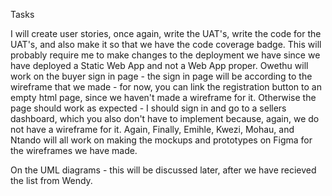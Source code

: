 Tasks

I will create user stories, once again, write the UAT's, write the code for the UAT's, and also make it so that we have the code coverage badge. This will
 probably require me to make changes to the deployment we have since we have deployed a Static Web App and not a Web App proper.
Owethu will work on the buyer sign in page - the sign in page will be according to the wireframe that we made - for now, you can link the registration
 button to an empty html page, since we haven't made a wireframe for it. Otherwise the page should work as expected - I should sign in and go to a sellers
 dashboard, which you also don't have to implement because, again, we do not have a wireframe for it. Again, 
Finally, Emihle, Kwezi, Mohau, and Ntando will all work on making the mockups and prototypes on Figma for the wireframes we have made.

On the UML diagrams - this will be discussed later, after we have recieved the list from Wendy.
